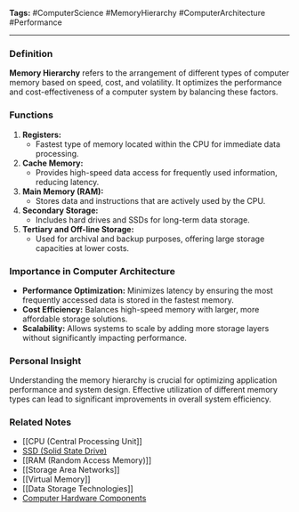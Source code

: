 **Tags:** #ComputerScience #MemoryHierarchy #ComputerArchitecture #Performance

---

### **Definition**

**Memory Hierarchy** refers to the arrangement of different types of computer memory based on speed, cost, and volatility. It optimizes the performance and cost-effectiveness of a computer system by balancing these factors.

### **Functions**

1. **Registers:**
    - Fastest type of memory located within the CPU for immediate data processing.
2. **Cache Memory:**
    - Provides high-speed data access for frequently used information, reducing latency.
3. **Main Memory (RAM):**
    - Stores data and instructions that are actively used by the CPU.
4. **Secondary Storage:**
    - Includes hard drives and SSDs for long-term data storage.
5. **Tertiary and Off-line Storage:**
    - Used for archival and backup purposes, offering large storage capacities at lower costs.

### **Importance in Computer Architecture**

- **Performance Optimization:** Minimizes latency by ensuring the most frequently accessed data is stored in the fastest memory.
- **Cost Efficiency:** Balances high-speed memory with larger, more affordable storage solutions.
- **Scalability:** Allows systems to scale by adding more storage layers without significantly impacting performance.

### **Personal Insight**

Understanding the memory hierarchy is crucial for optimizing application performance and system design. Effective utilization of different memory types can lead to significant improvements in overall system efficiency.

### **Related Notes**

- [[CPU (Central Processing Unit]]
- [SSD (Solid State Drive)](SSD%20(Solid%20State%20Drive).md)
- [[RAM (Random Access Memory)]]
- [[Storage Area Networks]]
- [[Virtual Memory]]
- [[Data Storage Technologies]]
- [Computer Hardware Components](Computer%20Hardware%20Components.md)